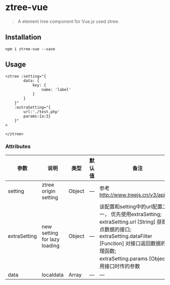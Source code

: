 # ztree-vue
> A element tree component for Vue.js used ztree.

## Installation
```shell
npm i ztree-vue --save
```

## Usage
```
<ztree :setting="{
        data: {
            key: {
                name: 'label'
            }
        }
    }"
    :extraSetting="{
        url:'./test.php'
        params:{a:3}
    }"
>

</ztree>
```

### Attributes
| 参数      | 说明          | 类型      | 默认值                           |  备注 |
|---------- |-------------- |---------- |--------------------------------  |-------- |
| setting     | ztree origin setting | Object    | —                               | 参考 http://www.treejs.cn/v3/api.php     |
| extraSetting | new setting for lazy loading | Object    | — | 该配置和setting中的url配置二选一， 优先使用extraSetting; <br/>extraSetting.url [String] 获取节点数据的接口; <br/>extraSetting.dataFilter [Function] 对接口返回数据的处理函数;<br/> extraSetting.params [Object] 调用接口时传的参数 |
| data     | localdata | Array    | —                               | —      |
